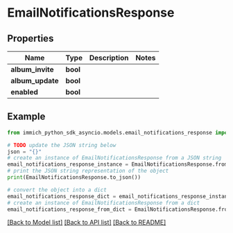 # EmailNotificationsResponse


## Properties

Name | Type | Description | Notes
------------ | ------------- | ------------- | -------------
**album_invite** | **bool** |  | 
**album_update** | **bool** |  | 
**enabled** | **bool** |  | 

## Example

```python
from immich_python_sdk_asyncio.models.email_notifications_response import EmailNotificationsResponse

# TODO update the JSON string below
json = "{}"
# create an instance of EmailNotificationsResponse from a JSON string
email_notifications_response_instance = EmailNotificationsResponse.from_json(json)
# print the JSON string representation of the object
print(EmailNotificationsResponse.to_json())

# convert the object into a dict
email_notifications_response_dict = email_notifications_response_instance.to_dict()
# create an instance of EmailNotificationsResponse from a dict
email_notifications_response_from_dict = EmailNotificationsResponse.from_dict(email_notifications_response_dict)
```
[[Back to Model list]](../README.md#documentation-for-models) [[Back to API list]](../README.md#documentation-for-api-endpoints) [[Back to README]](../README.md)



